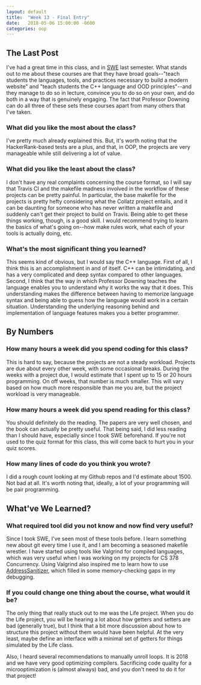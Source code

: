 ```yaml
---
layout: default
title:  "Week 13 - Final Entry"
date:   2018-05-06 15:00:00 -0600
categories: oop
---
```

## The Last Post
I've had a great time in this class, and in [SWE][swe] last semester. What stands out to me about these courses are that they have broad goals--"teach students the languages, tools, and practices necessary to build a modern website" and "teach students the C++ language and OOD principles"--and they manage to do so in lecture, convince you to do so on your own, and do both in a way that is genuinely engaging. The fact that Professor Downing can do all three of these sets these courses apart from many others that I've taken.

### What did you like the most about the class?
I've pretty much already explained this. But, it's worth noting that the HackerRank-based tests are a plus, and that, in OOP, the projects are very manageable while still delivering a lot of value.

### What did you like the least about the class?
I don't have any real complaints concerning the course format, so I will say that Travis CI and the makefile madness involved in the workflow of these projects can be pretty painful. In particular, the base makefile for the projects is pretty hefty considering what the Collatz project entails, and it can be daunting for someone who has never written a makefile and suddenly can't get their project to build on Travis. Being able to get these things working, though, is a good skill. I would recommend trying to learn the basics of what's going on--how make rules work, what each of your tools is actually doing, etc.

### What's the most significant thing you learned?
This seems kind of obvious, but I would say the C++ language. First of all, I think this is an accomplishment in and of itself. C++ can be intimidating, and has a very complicated and deep syntax compared to other languages. Second, I think that the way in which Professor Downing teaches the language enables you to understand why it works the way that it does. This understanding makes the difference between having to memorize language syntax and being able to guess how the language would work in a certain situation. Understanding the underlying reasoning behind and implementation of language features makes you a better programmer.

## By Numbers
### How many hours a week did you spend coding for this class?
This is hard to say, because the projects are not a steady workload. Projects are due about every other week, with some occasional breaks. During the weeks with a project due, I would estimate that I spent up to 15 or 20 hours programming. On off weeks, that number is much smaller. This will vary based on how much more responsible than me you are, but the project workload is very manageable.

### How many hours a week did you spend reading for this class?
You should definitely do the reading. The papers are very well chosen, and the book can actually be pretty useful. That being said, I did less reading than I should have, especially since I took SWE beforehand. If you're not used to the quiz format for this class, this will come back to hurt you in your quiz scores.

### How many lines of code do you think you wrote?
I did a rough count looking at my Github repos and I'd estimate about 1500. Not bad at all. It's worth noting that, ideally, a lot of your programming will be pair programming.

## What've We Learned?
### What required tool did you not know and now find very useful?
Since I took SWE, I've seen most of these tools before. I learn something new about git every time I use it, and I am becoming a seasoned makefile wrestler. I have started using tools like Valgrind for compiled languages, which was very useful when I was working on my projects for CS 378 Concurrency. Using Valgrind also inspired me to learn how to use [AddressSanitizer][asan], which filled in some memory-checking gaps in my debugging.

### If you could change one thing about the course, what would it be?
The only thing that really stuck out to me was the Life project. When you do the Life project, you will be hearing a lot about how getters and setters are bad (generally true), but I think that a bit more discussion about how to structure this project without them would have been helpful. At the very least, maybe define an interface with a minimal set of getters for things simulated by the Life class. 

Also, I heard several recommendations to manually unroll loops. It is 2018 and we have very good optimizing compilers. Sacrificing code quality for a microoptimization is (almost always) bad, and you don't need to do it for that project!

[swe]: https://loganzartman.github.io/sweblog17/
[asan]: https://loganzartman.github.io/oopblog18/oop/2018/04/02/week10.html
